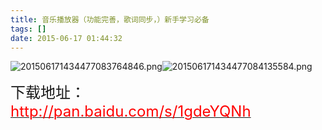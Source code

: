 ```yaml
---
title: 音乐播放器（功能完善，歌词同步，）新手学习必备
tags: []
date: 2015-06-17 01:44:32
---
```

<!-- more -->
![](http://www.mandroid.cn/zb_users/upload/2015/06/201506171434477083764846.png "201506171434477083764846.png")![](http://www.mandroid.cn/zb_users/upload/2015/06/201506171434477084135584.png "201506171434477084135584.png")

<span style="font-size: 24px;">下载地址：</span>[<span style="font-size: 24px; color: rgb(255, 0, 0);">http://pan.baidu.com/s/1gdeYQNh</span>](http://pan.baidu.com/s/1gdeYQNh)